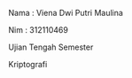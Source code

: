 <p>Nama  : Viena Dwi Putri Maulina </p>
<p>Nim   : 312110469 </p>
<p>Ujian Tengah Semester </p>
<p> Kriptografi</p>

